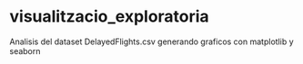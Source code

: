 # visualitzacio_exploratoria
Analisis del dataset DelayedFlights.csv generando graficos con matplotlib y seaborn
